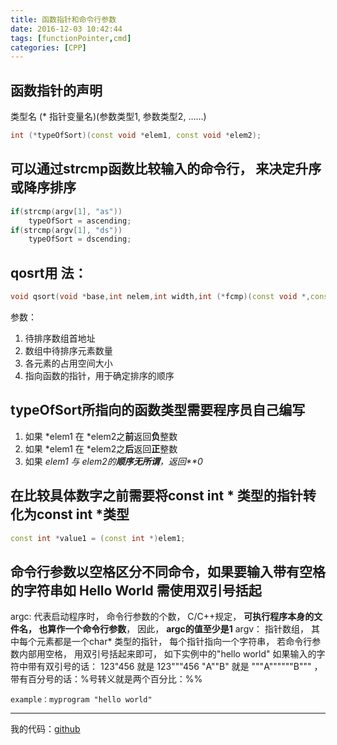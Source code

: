 ```yaml
---
title: 函数指针和命令行参数
date: 2016-12-03 10:42:44
tags: [functionPointer,cmd]
categories: [CPP]
---
```

## 函数指针的声明

类型名 (* 指针变量名)(参数类型1, 参数类型2, ……)
```C++
int (*typeOfSort)(const void *elem1, const void *elem2);
```
## 可以通过**strcmp函数**比较输入的命令行， 来决定升序或降序排序
```C++
if(strcmp(argv[1], "as"))
    typeOfSort = ascending;
if(strcmp(argv[1], "ds"))
    typeOfSort = dscending;
```
## qosrt用 法： 
```C++
void qsort(void *base,int nelem,int width,int (*fcmp)(const void *,const void *));
```

参数： 

1. 待排序数组首地址
2. 数组中待排序元素数量
3. 各元素的占用空间大小
4. 指向函数的指针，用于确定排序的顺序

## typeOfSort所指向的函数类型需要程序员自己编写
1. 如果 *elem1 在 *elem2之**前**返回**负**整数
2. 如果 *elem1 在 *elem2之**后**返回**正**整数
3. 如果 *elem1 与 elem2的**顺序无所谓**，返回**0*

## 在比较具体数字之前需要将const int * 类型的指针转化为const int *类型
```C++
const int *value1 = (const int *)elem1;
```

## 命令行参数**以空格区分**不同命令，如果要输入带有空格的字符串如 Hello World 需使用**双引号括起**

argc: 代表启动程序时， 命令行参数的个数， C/C++规定， **可执行程序本身的文件名， 也算作一个命令行参数**， 因此， **argc的值至少是1**
argv： 指针数组， 其中每个元素都是一个char* 类型的指针， 每个指针指向一个字符串， 若命令行参数内部用空格， 用双引号括起来即可， 如下实例中的"hello world"
如果输入的字符中带有双引号的话： 123"456 就是 123"""456 "A""B" 就是 """A""""""B""" ， 带有百分号的话：%号转义就是两个百分比：%%
```
example：myprogram "hello world"
```
---
我的代码：[github](https://github.com/ZhaoQiling/CplusplusLearn/blob/master/courseraPKU/functionPointer_cmd.cpp)